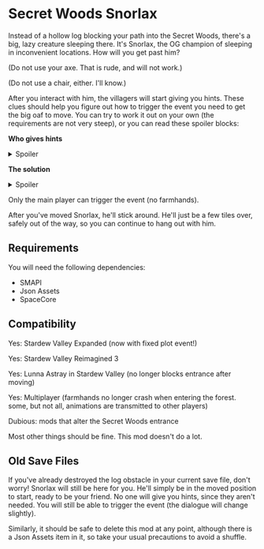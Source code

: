 # Secret Woods Snorlax

Instead of a hollow log blocking your path into the Secret Woods, there's a
big, lazy creature sleeping there. It's Snorlax, the OG champion of sleeping in
inconvenient locations. How will you get past him?

(Do not use your axe. That is rude, and will not work.)

(Do not use a chair, either. I'll know.)

After you interact with him, the villagers will start giving you hints. These
clues should help you figure out how to trigger the event you need to get the
big oaf to move. You can try to work it out on your own (the requirements are
not very steep), or you can read these spoiler blocks:

**Who gives hints**
<details><summary>Spoiler</summary>
Starting from the next day after interacting with Snorlax:
  
* Days 1&ndash;3: Shane, Abigail, Linus
* Days 4&ndash;6: Evelyn, Emily, Leah
* Days 7&ndash;9: Demetrius, Penny, Lewis
</details>

**The solution**
<details><summary>Spoiler</summary>
Earn a total of 20,000g and reach 2 hearts with the Wizard. Then enter his tower.
</details>

Only the main player can trigger the event (no farmhands).

After you've moved Snorlax, he'll stick around. He'll just be a few tiles over,
safely out of the way, so you can continue to hang out with him.

## Requirements

You will need the following dependencies:

* SMAPI
* Json Assets
* SpaceCore

## Compatibility

Yes: Stardew Valley Expanded (now with fixed plot event!)

Yes: Stardew Valley Reimagined 3

Yes: Lunna Astray in Stardew Valley (no longer blocks entrance after moving)

Yes: Multiplayer (farmhands no longer crash when entering the forest. some, but
not all, animations are transmitted to other players)

Dubious: mods that alter the Secret Woods entrance

Most other things should be fine. This mod doesn't do a lot.

## Old Save Files

If you've already destroyed the log obstacle in your current save file, don't
worry! Snorlax will still be here for you. He'll simply be in the moved
position to start, ready to be your friend. No one will give you hints, since
they aren't needed. You will still be able to trigger the event (the dialogue
will change slightly).

Similarly, it should be safe to delete this mod at any point, although there is
a Json Assets item in it, so take your usual precautions to avoid a shuffle.
